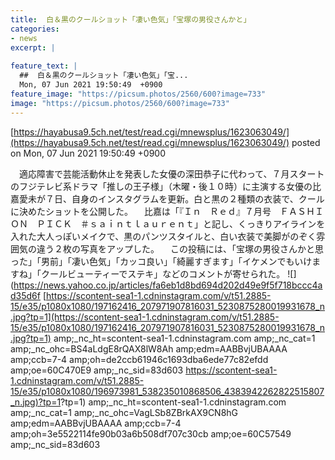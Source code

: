 ```yaml
---
title:  白＆黒のクールショット「凄い色気」「宝塚の男役さんかと」  
categories:
- news
excerpt: |
  
feature_text: |
  ##  白＆黒のクールショット「凄い色気」「宝...
  Mon, 07 Jun 2021 19:50:49  +0900
feature_image: "https://picsum.photos/2560/600?image=733"
image: "https://picsum.photos/2560/600?image=733"
---
```


[https://hayabusa9.5ch.net/test/read.cgi/mnewsplus/1623063049/](https://hayabusa9.5ch.net/test/read.cgi/mnewsplus/1623063049/)
posted on Mon, 07 Jun 2021 19:50:49  +0900

<!--more-->

　適応障害で芸能活動休止を発表した女優の深田恭子に代わって、７月スタートのフジテレビ系ドラマ「推しの王子様」（木曜・後１０時）に主演する女優の比嘉愛未が７日、自身のインスタグラムを更新。白と黒の２種類の衣装で、クールに決めたショットを公開した。 　比嘉は「『Ｉｎ　Ｒｅｄ』７月号　ＦＡＳＨＩＯＮ　ＰＩＣＫ　＃ｓａｉｎｔｌａｕｒｅｎｔ」と記し、くっきりアイラインを入れた大人っぽいメイクで、黒のパンツスタイルと、白い衣装で美脚がのぞく雰囲気の違う２枚の写真をアップした。 　この投稿には、「宝塚の男役さんかと思った」「男前」「凄い色気」「カッコ良い」「綺麗すぎます」「イケメンでもいけますね」「クールビューティーでステキ」などのコメントが寄せられた。 ![](https://news.yahoo.co.jp/articles/fa6eb1d8bd694d202d49e9f5f718bccc4ad35d6f [https://scontent-sea1-1.cdninstagram.com/v/t51.2885-15/e35/p1080x1080/197162416_207971907816031_5230875280019931678_n.jpg?tp=1](https://scontent-sea1-1.cdninstagram.com/v/t51.2885-15/e35/p1080x1080/197162416_207971907816031_5230875280019931678_n.jpg?tp=1) amp;_nc_ht=scontent-sea1-1.cdninstagram.com amp;_nc_cat=1 amp;_nc_ohc=BS4aLdgE8rQAX8lW8Ah amp;edm=AABBvjUBAAAA amp;ccb=7-4 amp;oh=de2ccb61946c1693dba6ede77c82efdd amp;oe=60C470E9 amp;_nc_sid=83d603 [https://scontent-sea1-1.cdninstagram.com/v/t51.2885-15/e35/p1080x1080/196973981_538235010868506_4383942262822515807_n.jpg)?tp=1](https://scontent-sea1-1.cdninstagram.com/v/t51.2885-15/e35/p1080x1080/196973981_538235010868506_4383942262822515807_n.jpg)?tp=1) amp;_nc_ht=scontent-sea1-1.cdninstagram.com amp;_nc_cat=1 amp;_nc_ohc=VagLSb8ZBrkAX9CN8hG amp;edm=AABBvjUBAAAA amp;ccb=7-4 amp;oh=3e5522114fe90b03a6b508df707c30cb amp;oe=60C57549 amp;_nc_sid=83d603
